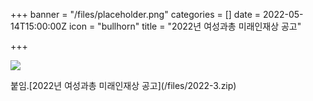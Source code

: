 +++
banner = "/files/placeholder.png"
categories = []
date = 2022-05-14T15:00:00Z
icon = "bullhorn"
title = "2022년 여성과총 미래인재상 공고"

+++

![](/files/2022.jpg)

붙임.\[2022년 여성과총 미래인재상 공고\](/files/2022-3.zip)